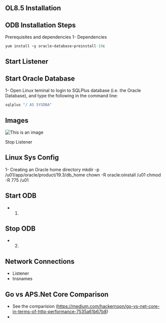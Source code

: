 
OL8.5 Installation
-----


ODB Installation Steps
----
Prerequisites and dependencies
1- Dependencies 


```ruby
yum install -y oracle-database-preinstall-19c
```

Start Listener
---

Start Oracle Database
---
1- Open Linux teminal to login to SQLPlus database (i.e. the Oracle Database), and type the following in the command line:

```ruby
sqlplus "/ AS SYSDBA"
```

Images
----
![This is an image](https://myoctocat.com/assets/images/base-octocat.svg)


Stop Listener

Linux Sys Config
---
1- Creating an Oracle home directory
mkdir -p /u01/app/oracle/product/19.3/db_home
chown -R oracle:oinstall /u01
chmod -R 775 /u01



Start ODB
----
- 1)

Stop ODB
----
- 2)


Network Connections
----
- Listener
- tnsnames

Go vs APS.Net Core Comparison
-----
- See the comparision (https://medium.com/hackernoon/go-vs-net-core-in-terms-of-http-performance-7535a61b67b8)
- 
